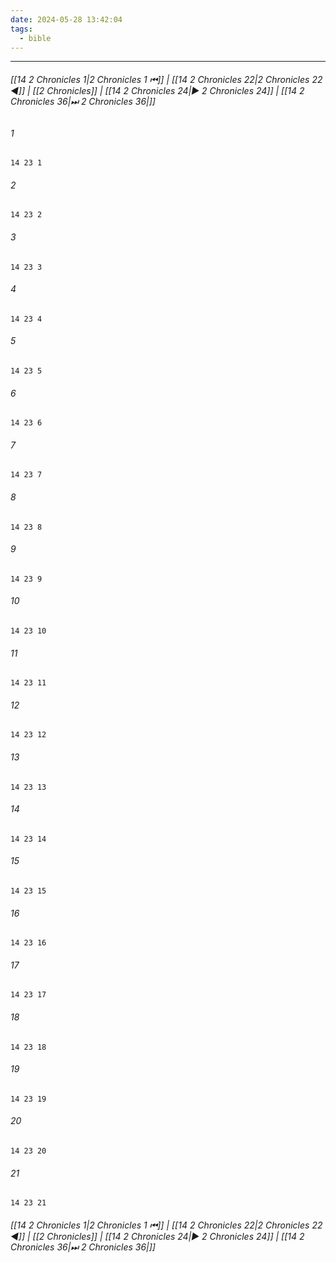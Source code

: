 ```yaml
---
date: 2024-05-28 13:42:04
tags:
  - bible
---
```

___

###### [[14 2 Chronicles 1|2 Chronicles 1 ⏮]] | [[14 2 Chronicles 22|2 Chronicles 22 ◀]] | [[2 Chronicles]] | [[14 2 Chronicles 24|▶ 2 Chronicles 24]] | [[14 2 Chronicles 36|⏭ 2 Chronicles 36|]]

###### 1
``` verse
14 23 1 
```
###### 2
``` verse
14 23 2 
```
###### 3
``` verse
14 23 3 
```
###### 4
``` verse
14 23 4 
```
###### 5
``` verse
14 23 5 
```
###### 6
``` verse
14 23 6 
```
###### 7
``` verse
14 23 7 
```
###### 8
``` verse
14 23 8 
```
###### 9
``` verse
14 23 9 
```
###### 10
``` verse
14 23 10 
```
###### 11
``` verse
14 23 11 
```
###### 12
``` verse
14 23 12 
```
###### 13
``` verse
14 23 13 
```
###### 14
``` verse
14 23 14 
```
###### 15
``` verse
14 23 15 
```
###### 16
``` verse
14 23 16 
```
###### 17
``` verse
14 23 17 
```
###### 18
``` verse
14 23 18 
```
###### 19
``` verse
14 23 19 
```
###### 20
``` verse
14 23 20 
```
###### 21
``` verse
14 23 21 
```

###### [[14 2 Chronicles 1|2 Chronicles 1 ⏮]] | [[14 2 Chronicles 22|2 Chronicles 22 ◀]] | [[2 Chronicles]] | [[14 2 Chronicles 24|▶ 2 Chronicles 24]] | [[14 2 Chronicles 36|⏭ 2 Chronicles 36|]]

